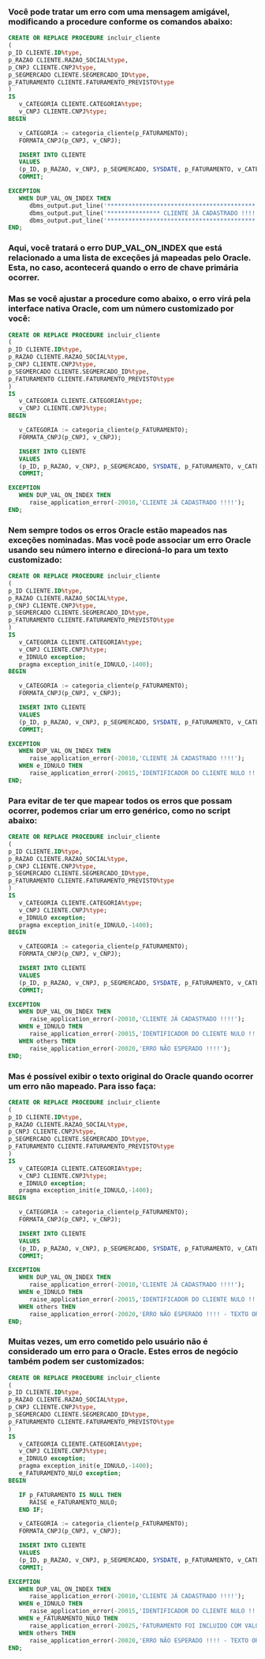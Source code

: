 ### Você pode tratar um erro com uma mensagem amigável, modificando a procedure conforme os comandos abaixo:

```sql
CREATE OR REPLACE PROCEDURE incluir_cliente
(
p_ID CLIENTE.ID%type,
p_RAZAO CLIENTE.RAZAO_SOCIAL%type,
p_CNPJ CLIENTE.CNPJ%type,
p_SEGMERCADO CLIENTE.SEGMERCADO_ID%type,
p_FATURAMENTO CLIENTE.FATURAMENTO_PREVISTO%type
)
IS
   v_CATEGORIA CLIENTE.CATEGORIA%type;
   v_CNPJ CLIENTE.CNPJ%type;
BEGIN

   v_CATEGORIA := categoria_cliente(p_FATURAMENTO);
   FORMATA_CNPJ(p_CNPJ, v_CNPJ);

   INSERT INTO CLIENTE
   VALUES
   (p_ID, p_RAZAO, v_CNPJ, p_SEGMERCADO, SYSDATE, p_FATURAMENTO, v_CATEGORIA);
   COMMIT;

EXCEPTION
   WHEN DUP_VAL_ON_INDEX THEN
      dbms_output.put_line('******************************************');
      dbms_output.put_line('*************** CLIENTE JÁ CADASTRADO !!!!');
      dbms_output.put_line('******************************************');
END;
```

### Aqui, você tratará o erro DUP_VAL_ON_INDEX que está relacionado a uma lista de exceções já mapeadas pelo Oracle. Esta, no caso, acontecerá quando o erro de chave primária ocorrer.

### Mas se você ajustar a procedure como abaixo, o erro virá pela interface nativa Oracle, com um número customizado por você:

```sql
CREATE OR REPLACE PROCEDURE incluir_cliente
(
p_ID CLIENTE.ID%type,
p_RAZAO CLIENTE.RAZAO_SOCIAL%type,
p_CNPJ CLIENTE.CNPJ%type,
p_SEGMERCADO CLIENTE.SEGMERCADO_ID%type,
p_FATURAMENTO CLIENTE.FATURAMENTO_PREVISTO%type
)
IS
   v_CATEGORIA CLIENTE.CATEGORIA%type;
   v_CNPJ CLIENTE.CNPJ%type;
BEGIN

   v_CATEGORIA := categoria_cliente(p_FATURAMENTO);
   FORMATA_CNPJ(p_CNPJ, v_CNPJ);

   INSERT INTO CLIENTE
   VALUES
   (p_ID, p_RAZAO, v_CNPJ, p_SEGMERCADO, SYSDATE, p_FATURAMENTO, v_CATEGORIA);
   COMMIT;

EXCEPTION
   WHEN DUP_VAL_ON_INDEX THEN
      raise_application_error(-20010,'CLIENTE JÁ CADASTRADO !!!!');
END;
```

### Nem sempre todos os erros Oracle estão mapeados nas exceções nominadas. Mas você pode associar um erro Oracle usando seu número interno e direcioná-lo para um texto customizado:

```sql
CREATE OR REPLACE PROCEDURE incluir_cliente
(
p_ID CLIENTE.ID%type,
p_RAZAO CLIENTE.RAZAO_SOCIAL%type,
p_CNPJ CLIENTE.CNPJ%type,
p_SEGMERCADO CLIENTE.SEGMERCADO_ID%type,
p_FATURAMENTO CLIENTE.FATURAMENTO_PREVISTO%type
)
IS
   v_CATEGORIA CLIENTE.CATEGORIA%type;
   v_CNPJ CLIENTE.CNPJ%type;
   e_IDNULO exception;
   pragma exception_init(e_IDNULO,-1400);
BEGIN

   v_CATEGORIA := categoria_cliente(p_FATURAMENTO);
   FORMATA_CNPJ(p_CNPJ, v_CNPJ);

   INSERT INTO CLIENTE
   VALUES
   (p_ID, p_RAZAO, v_CNPJ, p_SEGMERCADO, SYSDATE, p_FATURAMENTO, v_CATEGORIA);
   COMMIT;

EXCEPTION
   WHEN DUP_VAL_ON_INDEX THEN
      raise_application_error(-20010,'CLIENTE JÁ CADASTRADO !!!!');
   WHEN e_IDNULO THEN
      raise_application_error(-20015,'IDENTIFICADOR DO CLIENTE NULO !!!!');
END;
```

### Para evitar de ter que mapear todos os erros que possam ocorrer, podemos criar um erro genérico, como no script abaixo:

```sql
CREATE OR REPLACE PROCEDURE incluir_cliente
(
p_ID CLIENTE.ID%type,
p_RAZAO CLIENTE.RAZAO_SOCIAL%type,
p_CNPJ CLIENTE.CNPJ%type,
p_SEGMERCADO CLIENTE.SEGMERCADO_ID%type,
p_FATURAMENTO CLIENTE.FATURAMENTO_PREVISTO%type
)
IS
   v_CATEGORIA CLIENTE.CATEGORIA%type;
   v_CNPJ CLIENTE.CNPJ%type;
   e_IDNULO exception;
   pragma exception_init(e_IDNULO,-1400);
BEGIN

   v_CATEGORIA := categoria_cliente(p_FATURAMENTO);
   FORMATA_CNPJ(p_CNPJ, v_CNPJ);

   INSERT INTO CLIENTE
   VALUES
   (p_ID, p_RAZAO, v_CNPJ, p_SEGMERCADO, SYSDATE, p_FATURAMENTO, v_CATEGORIA);
   COMMIT;

EXCEPTION
   WHEN DUP_VAL_ON_INDEX THEN
      raise_application_error(-20010,'CLIENTE JÁ CADASTRADO !!!!');
   WHEN e_IDNULO THEN
      raise_application_error(-20015,'IDENTIFICADOR DO CLIENTE NULO !!!!');
   WHEN others THEN
      raise_application_error(-20020,'ERRO NÃO ESPERADO !!!!');
END;
```

### Mas é possível exibir o texto original do Oracle quando ocorrer um erro não mapeado. Para isso faça:

```sql
CREATE OR REPLACE PROCEDURE incluir_cliente
(
p_ID CLIENTE.ID%type,
p_RAZAO CLIENTE.RAZAO_SOCIAL%type,
p_CNPJ CLIENTE.CNPJ%type,
p_SEGMERCADO CLIENTE.SEGMERCADO_ID%type,
p_FATURAMENTO CLIENTE.FATURAMENTO_PREVISTO%type
)
IS
   v_CATEGORIA CLIENTE.CATEGORIA%type;
   v_CNPJ CLIENTE.CNPJ%type;
   e_IDNULO exception;
   pragma exception_init(e_IDNULO,-1400);
BEGIN

   v_CATEGORIA := categoria_cliente(p_FATURAMENTO);
   FORMATA_CNPJ(p_CNPJ, v_CNPJ);

   INSERT INTO CLIENTE
   VALUES
   (p_ID, p_RAZAO, v_CNPJ, p_SEGMERCADO, SYSDATE, p_FATURAMENTO, v_CATEGORIA);
   COMMIT;

EXCEPTION
   WHEN DUP_VAL_ON_INDEX THEN
      raise_application_error(-20010,'CLIENTE JÁ CADASTRADO !!!!');
   WHEN e_IDNULO THEN
      raise_application_error(-20015,'IDENTIFICADOR DO CLIENTE NULO !!!!');
   WHEN others THEN
      raise_application_error(-20020,'ERRO NÃO ESPERADO !!!! - TEXTO ORIGINAL DO ERRO: ' || sqlerrm());
END;
```

### Muitas vezes, um erro cometido pelo usuário não é considerado um erro para o Oracle. Estes erros de negócio também podem ser customizados:

```sql
CREATE OR REPLACE PROCEDURE incluir_cliente
(
p_ID CLIENTE.ID%type,
p_RAZAO CLIENTE.RAZAO_SOCIAL%type,
p_CNPJ CLIENTE.CNPJ%type,
p_SEGMERCADO CLIENTE.SEGMERCADO_ID%type,
p_FATURAMENTO CLIENTE.FATURAMENTO_PREVISTO%type
)
IS
   v_CATEGORIA CLIENTE.CATEGORIA%type;
   v_CNPJ CLIENTE.CNPJ%type;
   e_IDNULO exception;
   pragma exception_init(e_IDNULO,-1400);
   e_FATURAMENTO_NULO exception;
BEGIN

   IF p_FATURAMENTO IS NULL THEN
      RAISE e_FATURAMENTO_NULO;
   END IF;

   v_CATEGORIA := categoria_cliente(p_FATURAMENTO);
   FORMATA_CNPJ(p_CNPJ, v_CNPJ);

   INSERT INTO CLIENTE
   VALUES
   (p_ID, p_RAZAO, v_CNPJ, p_SEGMERCADO, SYSDATE, p_FATURAMENTO, v_CATEGORIA);
   COMMIT;

EXCEPTION
   WHEN DUP_VAL_ON_INDEX THEN
      raise_application_error(-20010,'CLIENTE JÁ CADASTRADO !!!!');
   WHEN e_IDNULO THEN
      raise_application_error(-20015,'IDENTIFICADOR DO CLIENTE NULO !!!!');
   WHEN e_FATURAMENTO_NULO THEN
      raise_application_error(-20025,'FATURAMENTO FOI INCLUIDO COM VALOR NULO !!!!');
   WHEN others THEN
      raise_application_error(-20020,'ERRO NÃO ESPERADO !!!! - TEXTO ORIGINAL DO ERRO: ' || sqlerrm());
END;
```
